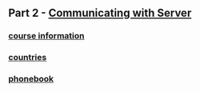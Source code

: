 ## Part 2 - [Communicating with Server](https://fullstackopen.com/en/part2)

### [course information](https://github.com/sehroz/full-stack-open-2020/tree/master/part-2/course-information)

### [countries](https://github.com/sehroz/full-stack-open-2020/tree/master/part-2/countries)

### [phonebook](https://github.com/sehroz/full-stack-open-2020/tree/master/part-2/phonebook)
